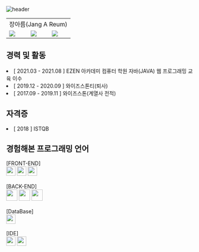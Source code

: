 ![header](https://capsule-render.vercel.app/api?type=waving&color=0271FF&text=areumJang&animation=twinkling&fontColor=fff)

<table>
  <tr><td colspan="3" align="center">장아름(Jang A Reum)</td></tr>
  <tr>
    <td><a href="mailto:jangareum03@gmail.com"><img src="https://img.shields.io/badge/Gmail-EA4335?style=flat-square&logo=Gmail&logoColor=white" /></a></td>
    <td><a href="https://areum.tistory.com/"><img src="https://img.shields.io/badge/Blogger-FF5722?style=flat-square&logo=Blogger&logoColor=white" /></a></td>
    <td><a href="https://areum.tistory.com/"><img src="https://img.shields.io/badge/Github-181B18?style=flat-square&logo=GitHub&logoColor=white" /></a></td>
  </tr>
</table>
  
<h2>경력 및 활동</h2>
<li>[ 2021.03 - 2021.08 ] EZEN 아카데미 컴퓨터 학원 자바(JAVA) 웹 프로그래밍 교육 이수
<li>[ 2019.12 - 2020.09 ] 와이즈스톤티(퇴사)
<li>[ 2017.09 - 2019.11 ] 와이즈스톤(계열사 전적)

<h2>자격증</h2>
<li>[ 2018 ] ISTQB

<h2>경험해본 프로그래밍 언어</h2>
[FRONT-END]<br>
  <img src="https://img.shields.io/badge/HTML5-E34F26?style=flat-square&logo=HTML5&logoColor=white" height="25"/>
  <img src="https://img.shields.io/badge/CSS3-1572B6?style=flat-square&logo=CSS3&logoColor=white" height="25"/>
  <img src="https://img.shields.io/badge/JavaScript-E3CB1E?style=flat-square&logo=JavaScript&logoColor=white" height="25"/><br><br>
[BACK-END]<br>
  <img src="https://img.shields.io/badge/Java-007396?style=flat-square&logo=Java&logoColor=white" height="30"/>
  <img src="https://img.shields.io/badge/Spring-6DB33F?style=flat-square&logo=Spring&logoColor=white" height="30"/>
  <img src="https://img.shields.io/badge/Jsp-E86C16?style=flat-square&logo=Java&logoColor=white" height="30"/><br><br>
[DataBase]<br>
  <img src="https://img.shields.io/badge/Oracle-F80000?style=flat-square&logo=Oracle&logoColor=white" height="25"/><br><br>
[IDE]<br>
  <img src="https://img.shields.io/badge/Eclipse-2C2255?style=flat-square&logo=Eclipse&logoColor=white" height="25"/>
  <img src="https://img.shields.io/badge/IntelliJ-000000?style=flat-square&logo=IntelliJ IDEA&logoColor=white" height="25"/>  

<!--
<h3 align="center">🍒ME</h3>
<p align="center">
<a href="mailto:jangareum03@gmail.com"><img src="https://img.shields.io/badge/Gmail-EA4335?style=flat-square&logo=Gmail&logoColor=white" /></a>
<a href="https://areum.tistory.com/"><img src="https://img.shields.io/badge/Blogger-FF5722?style=flat-square&logo=Blogger&logoColor=white" /></a>
</p>

<h3 align="center">🙆🏻‍♀️MY SKILLS</h3>
<p align="center">
<img src="https://img.shields.io/badge/HTML5-E34F26?style=flat-square&logo=HTML5&logoColor=white" />
<img src="https://img.shields.io/badge/CSS3-1572B6?style=flat-square&logo=CSS3&logoColor=white" />
<img src="https://img.shields.io/badge/JavaScript-E3CB1E?style=flat-square&logo=JavaScript&logoColor=white" />
<img src="https://img.shields.io/badge/Java-007396?style=flat-square&logo=Java&logoColor=white" /><br>
<img src="https://img.shields.io/badge/Spring-6DB33F?style=flat-square&logo=Spring&logoColor=white" />
<img src="https://img.shields.io/badge/Oracle-F80000?style=flat-square&logo=Oracle&logoColor=white" />
<img src="https://img.shields.io/badge/ApacheTomcat-F8DC75?style=flat-square&logo=ApacheTomcat&logoColor=white" />
</p>


<h3 align="center">🌹TODAY</h3>
<p align="center">
<a href="https://hits.seeyoufarm.com"><img src="https://hits.seeyoufarm.com/api/count/incr/badge.svg?url=https://github.com/jangareum03-counter&count_bg=%233D84C8&title_bg=%23555555&icon=&icon_color=%23E7E7E7&title=hits&edge_flat=false"/></a>
</p>

<!--

**jangareum03/jangareum03** is a ✨ _special_ ✨ repository because its `README.md` (this file) appears on your GitHub profile.

Here are some ideas to get you started:

- 🔭 I’m currently working on ...
- 🌱 I’m currently learning ...
- 👯 I’m looking to collaborate on ...
- 🤔 I’m looking for help with ...
- 💬 Ask me about ...
- 📫 How to reach me: ...
- 😄 Pronouns: ...
- ⚡ Fun fact: ...
-->

